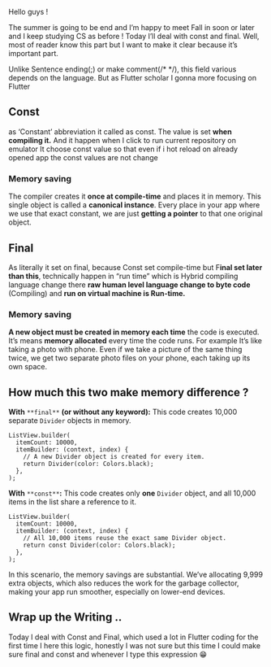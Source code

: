 Hello guys !

The summer is going to be end and I’m happy to meet Fall in soon or later and I keep studying CS as before ! Today I’ll deal with const and final. Well, most of reader know this part but I want to make it clear because it’s important part.

Unlike Sentence ending(;) or make comment(/* */), this field various depends on the language. But as Flutter scholar I gonna more focusing on Flutter

Const
-----

as ‘Constant’ abbreviation it called as const. The value is set **when compiling it.** And it happen when I click to run current repository on emulator It choose const value so that even if i hot reload on already opened app the const values are not change

### Memory saving

The compiler creates it **once at compile-time** and places it in memory. This single object is called a **canonical instance**. Every place in your app where we use that exact constant, we are just **getting a pointer** to that one original object.

Final
-----

As literally it set on final, because Const set compile-time but F**inal set later than this**, technically happen in “run time” which is Hybrid compiling language change there **raw human level language change to byte code** (Compiling) and **run on virtual machine is Run-time.**

### Memory saving

**A new object must be created in memory each time** the code is executed. It’s means **memory allocated** every time the code runs. For example It’s like taking a photo with phone. Even if we take a picture of the same thing twice, we get two separate photo files on your phone, each taking up its own space.

How much this two make memory difference ?
------------------------------------------

**With** `**final**` **(or without any keyword):** This code creates 10,000 separate `Divider` objects in memory.

```
ListView.builder(
  itemCount: 10000,
  itemBuilder: (context, index) {
    // A new Divider object is created for every item.
    return Divider(color: Colors.black);
  },
);
```

**With** `**const**`**:** This code creates only **one** `Divider` object, and all 10,000 items in the list share a reference to it.

```
ListView.builder(
  itemCount: 10000,
  itemBuilder: (context, index) {
    // All 10,000 items reuse the exact same Divider object.
    return const Divider(color: Colors.black);
  },
);
```

In this scenario, the memory savings are substantial. We’ve allocating 9,999 extra objects, which also reduces the work for the garbage collector, making your app run smoother, especially on lower-end devices.

Wrap up the Writing ..
----------------------

Today I deal with Const and Final, which used a lot in Flutter coding for the first time I here this logic, honestly I was not sure but this time I could make sure final and const and whenever I type this expression 😁